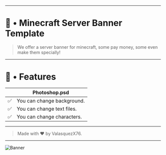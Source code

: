 
---

# 👑 • Minecraft Server Banner Template

> We offer a server banner for minecraft, some pay money, some even make them specially!
---

# 📌 • Features

|  | Photoshop.psd |
| --- | --- | 
| ✅ | You can change background. |
| ✅ | You can change text files. | 
| ✅ | You can change characters. |

---
> Made with ❤ by ValasquezX76.
---

![Banner](https://github.com/Henry8K/Minescord/assets/119537238/516e4ef6-bb37-4b65-88f4-e5540b085fb5)
